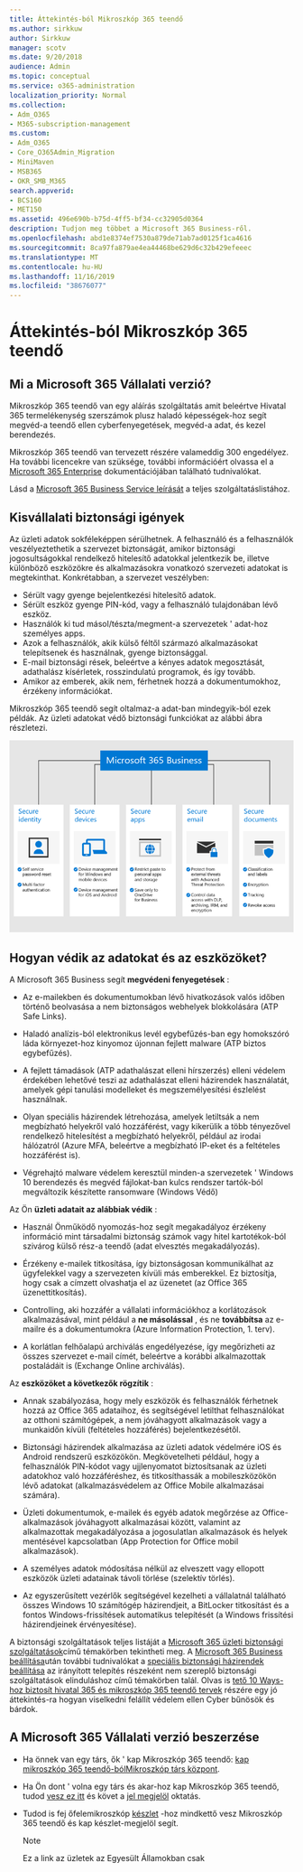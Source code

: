 ```yaml
---
title: Áttekintés-ból Mikroszkóp 365 teendő
ms.author: sirkkuw
author: Sirkkuw
manager: scotv
ms.date: 9/20/2018
audience: Admin
ms.topic: conceptual
ms.service: o365-administration
localization_priority: Normal
ms.collection:
- Adm_O365
- M365-subscription-management
ms.custom:
- Adm_O365
- Core_O365Admin_Migration
- MiniMaven
- MSB365
- OKR_SMB_M365
search.appverid:
- BCS160
- MET150
ms.assetid: 496e690b-b75d-4ff5-bf34-cc32905d0364
description: Tudjon meg többet a Microsoft 365 Business-ről.
ms.openlocfilehash: abd1e8374ef7530a879de71ab7ad0125f1ca4616
ms.sourcegitcommit: 8ca97fa879ae4ea44468be629d6c32b429efeeec
ms.translationtype: MT
ms.contentlocale: hu-HU
ms.lasthandoff: 11/16/2019
ms.locfileid: "38676077"
---
```

# <a name="overview-of-microsoft-365-business"></a>Áttekintés-ból Mikroszkóp 365 teendő

## <a name="what-is-microsoft-365-business"></a>Mi a Microsoft 365 Vállalati verzió?

Mikroszkóp 365 teendő van egy aláírás szolgáltatás amit beleértve Hivatal 365 termelékenység szerszámok plusz haladó képességek-hoz segít megvéd-a teendő ellen cyberfenyegetések, megvéd-a adat, és kezel berendezés.
  
Mikroszkóp 365 teendő van tervezett részére valameddig 300 engedélyez. Ha további licencekre van szüksége, további információért olvassa el a [Microsoft 365 Enterprise](https://go.microsoft.com/fwlink/p/?linkid=860986) dokumentációjában található tudnivalókat.

Lásd a [Microsoft 365 Business Service leírását](https://docs.microsoft.com/office365/servicedescriptions/microsoft-365-service-descriptions/microsoft-365-business-service-description) a teljes szolgáltatáslistához.
  
## <a name="small-business-security-needs"></a>Kisvállalati biztonsági igények

Az üzleti adatok sokféleképpen sérülhetnek. A felhasználó és a felhasználók veszélyeztethetik a szervezet biztonságát, amikor biztonsági jogosultságokkal rendelkező hitelesítő adatokkal jelentkezik be, illetve különböző eszközökre és alkalmazásokra vonatkozó szervezeti adatokat is megtekinthat. Konkrétabban, a szervezet veszélyben:

- Sérült vagy gyenge bejelentkezési hitelesítő adatok.
- Sérült eszköz gyenge PIN-kód, vagy a felhasználó tulajdonában lévő eszköz.
- Használók ki tud másol/tészta/megment-a szervezetek ' adat-hoz személyes apps.
- Azok a felhasználók, akik külső féltől származó alkalmazásokat telepítsenek és használnak, gyenge biztonsággal.
- E-mail biztonsági rések, beleértve a kényes adatok megosztását, adathalász kísérletek, rosszindulatú programok, és így tovább.
- Amikor az emberek, akik nem, férhetnek hozzá a dokumentumokhoz, érzékeny információkat.

Mikroszkóp 365 teendő segít oltalmaz-a adat-ban mindegyik-ból ezek példák. Az üzleti adatokat védő biztonsági funkciókat az alábbi ábra részletezi.

![Egy alak, amely megmutatja, hogyan védi a M365B a vállalkozás.](media/m365businessvalueadd.png)

## <a name="how-your-data-and-devices-are-protected"></a>Hogyan védik az adatokat és az eszközöket?

A Microsoft 365 Business segít **megvédeni fenyegetések** :

- Az e-mailekben és dokumentumokban lévő hivatkozások valós időben történő beolvasása a nem biztonságos webhelyek blokkolására (ATP Safe Links).

- Haladó analízis-ból elektronikus levél egybefűzés-ban egy homokszóró láda környezet-hoz kinyomoz újonnan fejlett malware (ATP biztos egybefűzés). 

- A fejlett támadások (ATP adathalászat elleni hírszerzés) elleni védelem érdekében lehetővé teszi az adathalászat elleni házirendek használatát, amelyek gépi tanulási modelleket és megszemélyesítési észlelést használnak. 

- Olyan speciális házirendek létrehozása, amelyek letiltsák a nem megbízható helyekről való hozzáférést, vagy kikerülik a több tényezővel rendelkező hitelesítést a megbízható helyekről, például az irodai hálózatról (Azure MFA, beleértve a megbízható IP-eket és a feltételes hozzáférést is). 

- Végrehajtó malware védelem keresztül minden-a szervezetek ' Windows 10 berendezés és megvéd fájlokat-ban kulcs rendszer tartók-ból megváltozik készítette ransomware (Windows Védő)

Az Ön **üzleti adatait az alábbiak védik** :

- Használ Önműködő nyomozás-hoz segít megakadályoz érzékeny információ mint társadalmi biztonság számok vagy hitel kartotékok-ból szivárog külső rész-a teendő (adat elvesztés megakadályozás). 

- Érzékeny e-mailek titkosítása, így biztonságosan kommunikálhat az ügyfelekkel vagy a szervezeten kívüli más emberekkel. Ez biztosítja, hogy csak a címzett olvashatja el az üzenetet (az Office 365 üzenettitkosítás).

- Controlling, aki hozzáfér a vállalati információkhoz a korlátozások alkalmazásával, mint például a **ne másolással** , és ne **továbbítsa** az e-mailre és a dokumentumokra (Azure Information Protection, 1. terv).

- A korlátlan felhőalapú archiválás engedélyezése, így megőrizheti az összes szervezet e-mail címét, beleértve a korábbi alkalmazottak postaládáit is (Exchange Online archiválás).

Az **eszközöket a következők rögzítik** :

- Annak szabályozása, hogy mely eszközök és felhasználók férhetnek hozzá az Office 365 adataihoz, és segítségével letilthat felhasználókat az otthoni számítógépek, a nem jóváhagyott alkalmazások vagy a munkaidőn kívüli (feltételes hozzáférés) bejelentkezésétől.

- Biztonsági házirendek alkalmazása az üzleti adatok védelmére iOS és Android rendszerű eszközökön. Megkövetelheti például, hogy a felhasználók PIN-kódot vagy ujjlenyomatot biztosítsanak az üzleti adatokhoz való hozzáféréshez, és titkosíthassák a mobileszközökön lévő adatokat (alkalmazásvédelem az Office Mobile alkalmazásai számára).

- Üzleti dokumentumok, e-mailek és egyéb adatok megőrzése az Office-alkalmazások jóváhagyott alkalmazásai között, valamint az alkalmazottak megakadályozása a jogosulatlan alkalmazások és helyek mentésével kapcsolatban (App Protection for Office mobil alkalmazások).

- A személyes adatok módosítása nélkül az elveszett vagy ellopott eszközök üzleti adatainak távoli törlése (szelektív törlés).

- Az egyszerűsített vezérlők segítségével kezelheti a vállalatnál található összes Windows 10 számítógép házirendjeit, a BitLocker titkosítást és a fontos Windows-frissítések automatikus telepítését (a Windows frissítési házirendjeinek érvényesítése).

A biztonsági szolgáltatások teljes listáját a [Microsoft 365 üzleti biztonsági szolgáltatások](security-features.md)című témakörben tekintheti meg. A [Microsoft 365 Business beállítása](set-up.md)után további tudnivalókat a [speciális biztonsági házirendek beállítása](set-up-advanced-security.md) az irányított telepítés részeként nem szereplő biztonsági szolgáltatások elinduláshoz című témakörben talál. Olvas is [tető 10 Ways-hoz biztosít hivatal 365 és mikroszkóp 365 teendő tervek](https://docs.microsoft.com/office365/admin/security-and-compliance/secure-your-business-data) részére egy jó áttekintés-ra hogyan viselkedni felállít védelem ellen Cyber bűnösök és bárdok.

## <a name="get-microsoft-365-business"></a>A Microsoft 365 Vállalati verzió beszerzése

- Ha önnek van egy társ, ők ' kap Mikroszkóp 365 teendő: [kap mikroszkóp 365 teendő-bólMikroszkóp társ központ](get-microsoft-365-business.md#get-microsoft-365-business-from-microsoft-partner-center).

- Ha Ön dont ' volna egy társ és akar-hoz kap Mikroszkóp 365 teendő, tudod [vesz ez itt](https://www.microsoft.com/microsoft-365/business) és követ a [jel megjelöl](sign-up.md) oktatás.

- Tudod is fej őfelemikroszkóp [készlet](https://www.microsoft.com/en-us/store/locations/find-a-store?icid=gm_fy18_hol_bopis_feature3&CustomerIntent=Consumer) -hoz mindkettő vesz Mikroszkóp 365 teendő és kap készlet-megjelöl segít.

    > [!NOTE]
    > Ez a link az üzletek az Egyesült Államokban csak